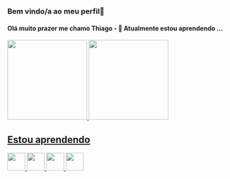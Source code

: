 ### Bem vindo/a ao meu perfil👋

#### Olá muito prazer me chamo Thiago  - 🌱 Atualmente estou aprendendo ...

<div>
<a href="https://github.com/thiagodallacosta">
<img height="180em" src="https://github-readme-stats.vercel.app/api/top-langs/?username=thiagodallacosta&layout=compact&langs_count=7&theme=dark"/>
<img height="180em" src="https://github-readme-stats.vercel.app/api?username=thiagodallacosta&show_icons=true&theme=dark&include_all_commits=true&count_private=true"/>
</div>

## Estou aprendendo

<img src="https://cdn.jsdelivr.net/gh/devicons/devicon/icons/javascript/javascript-original.svg" width="40" height="40"/> <img src="https://cdn.jsdelivr.net/gh/devicons/devicon/icons/react/react-original.svg" width="40" height="40"/>
<img src="https://cdn.jsdelivr.net/gh/devicons/devicon/icons/typescript/typescript-original.svg" width="40" height="40"/>
<img src="https://cdn.jsdelivr.net/gh/devicons/devicon/icons/nodejs/nodejs-original.svg" width="40" height="40"/>
